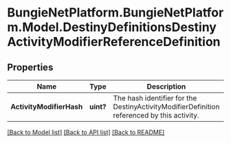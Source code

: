 # BungieNetPlatform.BungieNetPlatform.Model.DestinyDefinitionsDestinyActivityModifierReferenceDefinition
## Properties

Name | Type | Description | Notes
------------ | ------------- | ------------- | -------------
**ActivityModifierHash** | **uint?** | The hash identifier for the DestinyActivityModifierDefinition referenced by this activity. | [optional] 

[[Back to Model list]](../README.md#documentation-for-models) [[Back to API list]](../README.md#documentation-for-api-endpoints) [[Back to README]](../README.md)

